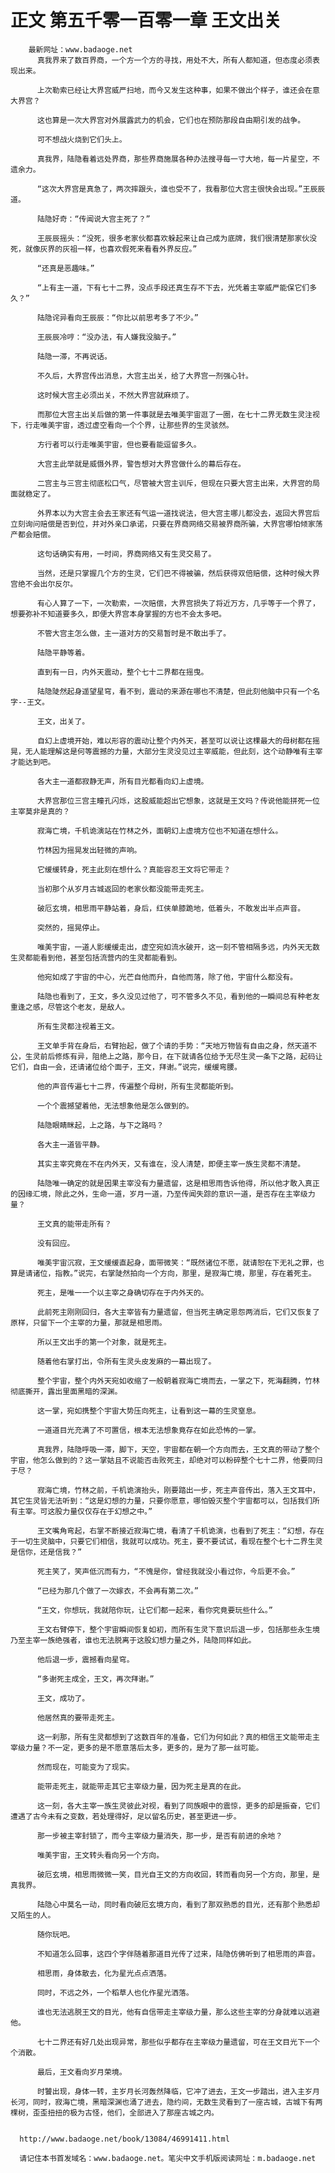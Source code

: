 # 正文 第五千零一百零一章 王文出关
        最新网址：www.badaoge.net
          真我界来了数百界商，一个方一个方的寻找，用处不大，所有人都知道，但态度必须表现出来。
      
          上次勒索已经让大界宫威严扫地，而今又发生这种事，如果不做出个样子，谁还会在意大界宫？
      
          这也算是一次大界宫对外展露武力的机会，它们也在预防那段自由期引发的战争。
      
          可不想战火烧到它们头上。
      
          真我界，陆隐看着远处界商，那些界商施展各种办法搜寻每一寸大地，每一片星空，不遗余力。
      
          “这次大界宫是真急了，两次摔跟头，谁也受不了，我看那位大宫主很快会出现。”王辰辰道。
      
          陆隐好奇：“传闻说大宫主死了？”
      
          王辰辰摇头：“没死，很多老家伙都喜欢躲起来让自己成为底牌，我们很清楚那家伙没死，就像灰界的灰祖一样，也喜欢假死来看看外界反应。”
      
          “还真是恶趣味。”
      
          “上有主一道，下有七十二界，没点手段还真生存不下去，光凭着主宰威严能保它们多久？”
      
          陆隐诧异看向王辰辰：“你比以前思考多了不少。”
      
          王辰辰冷哼：“没办法，有人嫌我没脑子。”
      
          陆隐一滞，不再说话。
      
          不久后，大界宫传出消息，大宫主出关，给了大界宫一剂强心针。
      
          这时候大宫主必须出关，不然大界宫就麻烦了。
      
          而那位大宫主出关后做的第一件事就是去唯美宇宙逛了一圈，在七十二界无数生灵注视下，行走唯美宇宙，透过虚空看向一个个界，让那些界的生灵骇然。
      
          方行者可以行走唯美宇宙，但也要看能逗留多久。
      
          大宫主此举就是威慑外界，警告想对大界宫做什么的幕后存在。
      
          二宫主与三宫主彻底松口气，尽管被大宫主训斥，但现在只要大宫主出来，大界宫的局面就稳定了。
      
          外界本以为大宫主会去王家还有气运一道找说法，但大宫主哪儿都没去，返回大界宫后立刻询问赔偿是否到位，并对外亲口承诺，只要在界商网络交易被界商所骗，大界宫哪怕倾家荡产都会赔偿。
      
          这句话确实有用，一时间，界商网络又有生灵交易了。
      
          当然，还是只掌握几个方的生灵，它们巴不得被骗，然后获得双倍赔偿，这种时候大界宫绝不会出尔反尔。
      
          有心人算了一下，一次勒索，一次赔偿，大界宫损失了将近万方，几乎等于一个界了，想要弥补不知道要多久，即便大界宫本身掌握的方也不会太多吧。
      
          不管大宫主怎么做，主一道对方的交易暂时是不敢出手了。
      
          陆隐平静等着。
      
          直到有一日，内外天震动，整个七十二界都在摇曳。
      
          陆隐陡然起身遥望星穹，看不到，震动的来源在哪也不清楚，但此刻他脑中只有一个名字--王文。
      
          王文，出关了。
      
          自幻上虚境开始，难以形容的震动让整个内外天，甚至可以说让这棵最大的母树都在摇晃，无人能理解这是何等震撼的力量，大部分生灵没见过主宰威能，但此刻，这个动静唯有主宰才能达到吧。
      
          各大主一道都寂静无声，所有目光都看向幻上虚境。
      
          大界宫那位三宫主瞳孔闪烁，这股威能超出它想象，这就是王文吗？传说他能拼死一位主宰莫非是真的？
      
          寂海亡境，千机诡演站在竹林之外，面朝幻上虚境方位也不知道在想什么。
      
          竹林因为摇晃发出轻微的声响。
      
          它缓缓转身，死主此刻在想什么？真能容忍王文将它带走？
      
          当初那个从岁月古城返回的老家伙都没能带走死主。
      
          破厄玄境，相思雨平静站着，身后，红侠单膝跪地，低着头，不敢发出半点声音。
      
          突然的，摇晃停止。
      
          唯美宇宙，一道人影缓缓走出，虚空宛如流水破开，这一刻不管相隔多远，内外天无数生灵都能看到他，甚至包括流营内的生灵都能看到。
      
          他宛如成了宇宙的中心，光芒自他而升，自他而落，除了他，宇宙什么都没有。
      
          陆隐也看到了，王文，多久没见过他了，可不管多久不见，看到他的一瞬间总有种老友重逢之感，尽管这个老友，是敌人。
      
          所有生灵都注视着王文。
      
          王文单手背在身后，右臂抬起，做了个请的手势：“天地万物皆有自由之身，然天道不公，生灵前后修炼有异，阻绝上之路，那今日，在下就请各位给予无尽生灵一条下之路，起码让它们，自由一会，还请诸位给个面子，王文，拜谢。”说完，缓缓弯腰。
      
          他的声音传遍七十二界，传遍整个母树，所有生灵都能听到。
      
          一个个震撼望着他，无法想象他是怎么做到的。
      
          陆隐眼睛眯起，上之路，与下之路吗？
      
          各大主一道皆平静。
      
          其实主宰究竟在不在内外天，又有谁在，没人清楚，即便主宰一族生灵都不清楚。
      
          陆隐唯一确定的就是因果主宰没有力量遗留，这是相思雨告诉他得，所以他才敢入真正的因缘汇境，除此之外，生命一道，岁月一道，乃至传闻失踪的意识一道，是否存在主宰级力量？
      
          王文真的能带走所有？
      
          没有回应。
      
          唯美宇宙沉寂，王文缓缓直起身，面带微笑：“既然诸位不愿，就请恕在下无礼之罪，也算是请诸位，指教。”说完，右掌陡然拍向一个方向，那里，是寂海亡境，那里，存在着死主。
      
          死主，是唯一一个以主宰之身确切存在于内外天的。
      
          此前死主刚刚回归，各大主宰皆有力量遗留，但当死主确定恩怨两消后，它们又恢复了原样，只留下一个主宰的力量，那就是相思雨。
      
          所以王文出手的第一个对象，就是死主。
      
          随着他右掌打出，令所有生灵头皮发麻的一幕出现了。
      
          整个宇宙，整个内外天宛如收缩了一般朝着寂海亡境而去，一掌之下，死海翻腾，竹林彻底撕开，露出里面黑暗的深渊。
      
          这一掌，宛如携整个宇宙大势压向死主，让看到这一幕的生灵窒息。
      
          一道道目光充满了不可置信，根本无法想象竟存在如此恐怖的一掌。
      
          真我界，陆隐呼吸一滞，脚下，天空，宇宙都在朝一个方向而去，王文真的带动了整个宇宙，他怎么做到的？这一掌姑且不说能否击败死主，却绝对可以粉碎整个七十二界，他要同归于尽？
      
          寂海亡境，竹林之前，千机诡演抬头，刚要踏出一步，死主声音传出，落入王文耳中，其它生灵皆无法听到：“这是幻想的力量，只要你愿意，哪怕毁灭整个宇宙都可以，包括我们所有主宰。可这股力量仅仅存在于幻想之中。”
      
          王文嘴角弯起，右掌不断接近寂海亡境，看清了千机诡演，也看到了死主：“幻想，存在于一切生灵脑中，只要它们相信，我就可以成功。死主，要不要试试，看现在整个七十二界生灵是信你，还是信我？”
      
          死主笑了，笑声低沉而有力，“不愧是你，曾经我就没小看过你，今后更不会。”
      
          “已经为那几个做了一次嫁衣，不会再有第二次。”
      
          “王文，你想玩，我就陪你玩，让它们都一起来，看你究竟要玩些什么。”
      
          王文右臂停下，整个宇宙瞬间恢复如初，而所有生灵下意识后退一步，包括那些永生境乃至主宰一族绝强者，谁也无法脱离于这股幻想力量之外，陆隐同样如此。
      
          他后退一步，震撼看向星穹。
      
          “多谢死主成全，王文，再次拜谢。”
      
          王文，成功了。
      
          他居然真的要带走死主。
      
          这一刹那，所有生灵都想到了这数百年的准备，它们为何如此？真的相信王文能带走主宰级力量？不一定，更多的是不愿意落后太多，更多的，是为了那一丝可能。
      
          然而现在，可能变为了现实。
      
          能带走死主，就能带走其它主宰级力量，因为死主是真的在此。
      
          这一刻，各大主宰一族生灵彼此对视，看到了同族眼中的震惊，更多的却是振奋，它们遭遇了古今未有之变数，若处理得好，足以留名历史，甚至更进一步。
      
          那一步被主宰封锁了，而今主宰级力量消失，那一步，是否有前进的余地？
      
          唯美宇宙，王文转头看向另一个方向。
      
          破厄玄境，相思雨微微一笑，目光自王文的方向收回，转而看向另一个方向，那里，是真我界。
      
          陆隐心中莫名一动，同时看向破厄玄境方向，看到了那双熟悉的目光，还有那个熟悉却又陌生的人。
      
          随你玩吧。
      
          不知道怎么回事，这四个字伴随着那道目光传了过来，陆隐仿佛听到了相思雨的声音。
      
          相思雨，身体散去，化为星光点点洒落。
      
          同时，不远之外，一个稻草人也化作星光洒落。
      
          谁也无法逃脱王文的目光，他有自信带走主宰级力量，那么这些主宰的分身就难以逃避他。
      
          七十二界还有好几处出现异常，那些似乎都存在主宰级力量遗留，可在王文目光下一个个消散。
      
          最后，王文看向岁月荣境。
      
          时饕出现，身体一转，主岁月长河轰然降临，它冲了进去，王文一步踏出，进入主岁月长河，同时，寂海亡境，黑暗深渊也涌了进去，隐约间，无数生灵看到了一座古城，古城下有两棵树，歪歪扭扭的极为古怪，他们，全部进入了那座古城之内。
      
      
      http://www.badaoge.net/book/13084/46991411.html
      
      请记住本书首发域名：www.badaoge.net。笔尖中文手机版阅读网址：m.badaoge.net